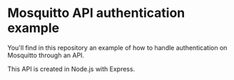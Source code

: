 # Mosquitto API authentication example

You'll find in this repository an example of how to handle authentication on Mosquitto through an API.

This API is created in Node.js with Express.